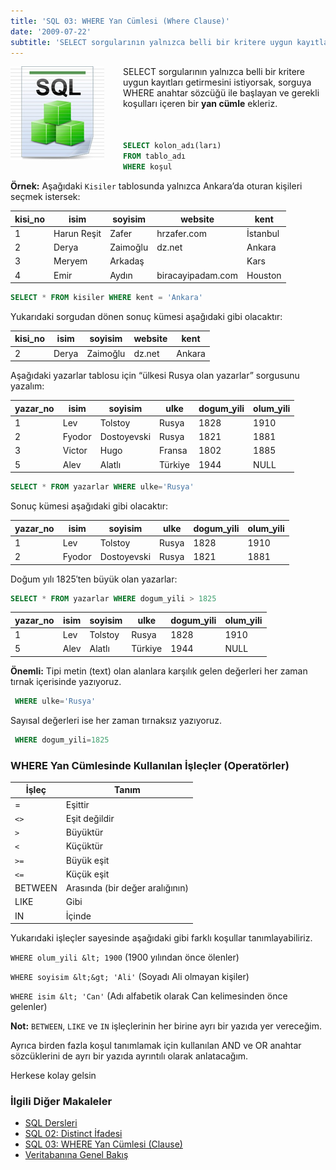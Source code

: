 ```yaml
---
title: 'SQL 03: WHERE Yan Cümlesi (Where Clause)'
date: '2009-07-22'
subtitle: 'SELECT sorgularının yalnızca belli bir kritere uygun kayıtları getirmesini istiyorsak, sorguya WHERE anahtar sözcüğü ile başlayan ve gerekli koşulları içeren bir yan cümle ekleriz.'
---
```


<img align="left" style="margin-right: 30px;margin-bottom: 0px;"  src="img/blog/Schema-SQL1.jpg">

SELECT sorgularının yalnızca belli bir kritere uygun kayıtları getirmesini istiyorsak, sorguya WHERE anahtar sözcüğü ile başlayan ve gerekli koşulları içeren bir **yan cümle** ekleriz.



<p style='margin-top:50px'>


```sql
SELECT kolon_adı(ları)
FROM tablo_adı
WHERE koşul
```

**Örnek:** Aşağıdaki `Kisiler` tablosunda yalnızca Ankara’da oturan kişileri seçmek istersek:

| kisi_no | isim        | soyisim  | website           | kent     |
|---------|-------------|----------|-------------------|----------|
| 1       | Harun Reşit | Zafer    | hrzafer.com       | İstanbul |
| 2       | Derya       | Zaimoğlu | dz.net            | Ankara   |
| 3       | Meryem      | Arkadaş  |                   | Kars     |
| 4       | Emir        | Aydın    | biracayipadam.com | Houston  |

<p>

```sql
SELECT * FROM kisiler WHERE kent = 'Ankara'
```

Yukarıdaki sorgudan dönen sonuç kümesi aşağıdaki gibi olacaktır:

| kisi_no | isim  | soyisim  | website | kent   |
|---------|-------|----------|---------|--------|
| 2       | Derya | Zaimoğlu | dz.net  | Ankara |


Aşağıdaki yazarlar tablosu için “ülkesi Rusya olan yazarlar” sorgusunu yazalım:

| yazar_no  | isim   | soyisim     | ulke    | dogum_yili  | olum_yili  |
|-----------|--------|-------------|---------|-------------|------------|
| 1         | Lev    | Tolstoy     | Rusya   | 1828        | 1910       |
| 2         | Fyodor | Dostoyevski | Rusya   | 1821        | 1881       |
| 3         | Victor | Hugo        | Fransa  | 1802        | 1885       |
| 5         | Alev   | Alatlı      | Türkiye | 1944        | NULL       |

<p>

```sql
SELECT * FROM yazarlar WHERE ulke='Rusya'
```

Sonuç kümesi aşağıdaki gibi olacaktır:

| yazar_no  | isim   | soyisim     | ulke  | dogum_yili  | olum_yili  |
|-----------|--------|-------------|-------|-------------|------------|
| 1         | Lev    | Tolstoy     | Rusya | 1828        | 1910       |
| 2         | Fyodor | Dostoyevski | Rusya | 1821        | 1881       |


Doğum yılı 1825′ten büyük olan yazarlar:

```sql
SELECT * FROM yazarlar WHERE dogum_yili > 1825
```
<p>

| yazar_no  | isim  | soyisim  | ulke    | dogum_yili  | olum_yili  |
|-----------|-------|----------|---------|-------------|------------|
| 1         | Lev   | Tolstoy  | Rusya   | 1828        | 1910       |
| 5         | Alev  | Alatlı   | Türkiye | 1944        | NULL       |


**Önemli:** Tipi metin (text) olan alanlara karşılık gelen değerleri her zaman tırnak içerisinde yazıyoruz.


```sql
 WHERE ulke='Rusya'
```
Sayısal değerleri ise her zaman tırnaksız yazıyoruz.

```sql
 WHERE dogum_yili=1825
```
<p>

### WHERE Yan Cümlesinde Kullanılan İşleçler (Operatörler)

<p>

| İşleç    | Tanım                           |
|----------|---------------------------------|
| =        | Eşittir                         |
| `<>`     | Eşit değildir                   |
| `>`      | Büyüktür                        |
| `<`      | Küçüktür                        |
| `>=`     | Büyük eşit                      |
| `<=`     | Küçük eşit                      |
| BETWEEN  | Arasında (bir değer aralığının) |
| LIKE     | Gibi                            |
| IN       | İçinde                          |

Yukarıdaki işleçler sayesinde aşağıdaki gibi farklı koşullar tanımlayabiliriz.


`WHERE olum_yili &lt; 1900` (1900 yılından önce ölenler)

`WHERE soyisim &lt;&gt; 'Ali'` (Soyadı Ali olmayan kişiler)

`WHERE isim &lt; 'Can'` (Adı alfabetik olarak Can kelimesinden önce gelenler)

**Not:** `BETWEEN`, `LIKE` ve `IN` işleçlerinin her birine ayrı bir yazıda yer vereceğim.

Ayrıca birden fazla koşul tanımlamak için kullanılan AND ve OR anahtar sözcüklerini de ayrı bir yazıda ayrıntılı olarak anlatacağım.


Herkese kolay gelsin

### İlgili Diğer Makaleler

- [SQL Dersleri](/sql-dersleri)
- [SQL 02: Distinct İfadesi](/sql-distinct-ifadesi)
- [SQL 03: WHERE Yan Cümlesi (Clause)](/sql-where-clause)
- [Veritabanına Genel Bakış](/veritabanina-genel-bakis)

